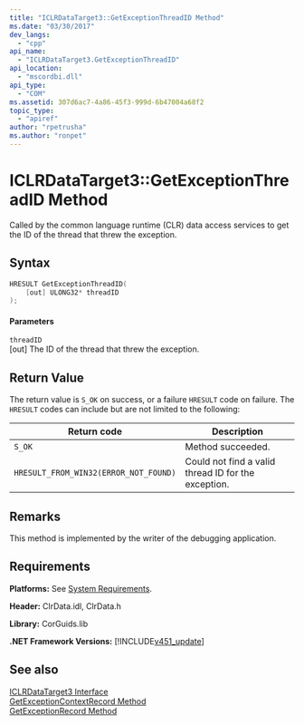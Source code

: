 ```yaml
---
title: "ICLRDataTarget3::GetExceptionThreadID Method"
ms.date: "03/30/2017"
dev_langs: 
  - "cpp"
api_name: 
  - "ICLRDataTarget3.GetExceptionThreadID"
api_location: 
  - "mscordbi.dll"
api_type: 
  - "COM"
ms.assetid: 307d6ac7-4a86-45f3-999d-6b47004a68f2
topic_type: 
  - "apiref"
author: "rpetrusha"
ms.author: "ronpet"
---
```

# ICLRDataTarget3::GetExceptionThreadID Method
Called by the common language runtime (CLR) data access services to get the ID of the thread that threw the exception.  
  
## Syntax  
  
```cpp  
HRESULT GetExceptionThreadID(  
    [out] ULONG32* threadID  
);  
```  
  
#### Parameters  
 `threadID`  
 [out] The ID of the thread that threw the exception.  
  
## Return Value  
 The return value is `S_OK` on success, or a failure `HRESULT` code on failure. The `HRESULT` codes can include but are not limited to the following:  
  
|Return code|Description|  
|-----------------|-----------------|  
|`S_OK`|Method succeeded.|  
|`HRESULT_FROM_WIN32(ERROR_NOT_FOUND)`|Could not find a valid thread ID for the exception.|  
  
## Remarks  
 This method is implemented by the writer of the debugging application.  
  
## Requirements  
 **Platforms:** See [System Requirements](../../../../docs/framework/get-started/system-requirements.md).  
  
 **Header:** ClrData.idl, ClrData.h  
  
 **Library:** CorGuids.lib  
  
 **.NET Framework Versions:** [!INCLUDE[v451_update](../../../../includes/net-current-v451-nov-plus.md)]  
  
## See also
 [ICLRDataTarget3 Interface](../../../../docs/framework/unmanaged-api/debugging/iclrdatatarget3-interface.md)  
 [GetExceptionContextRecord Method](../../../../docs/framework/unmanaged-api/debugging/iclrdatatarget3-getexceptioncontextrecord-method.md)  
 [GetExceptionRecord Method](../../../../docs/framework/unmanaged-api/debugging/iclrdatatarget3-getexceptionrecord-method.md)
